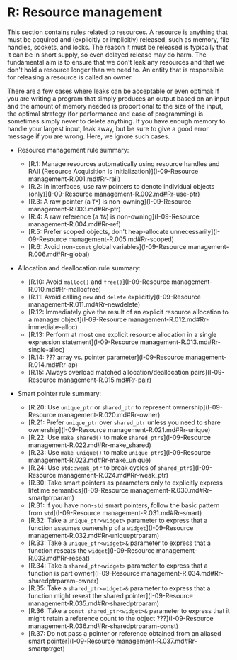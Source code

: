 # <a name="S-resource"></a>R: Resource management

This section contains rules related to resources.
A resource is anything that must be acquired and (explicitly or implicitly) released, such as memory, file handles, sockets, and locks.
The reason it must be released is typically that it can be in short supply, so even delayed release may do harm.
The fundamental aim is to ensure that we don't leak any resources and that we don't hold a resource longer than we need to.
An entity that is responsible for releasing a resource is called an owner.

There are a few cases where leaks can be acceptable or even optimal:
If you are writing a program that simply produces an output based on an input and the amount of memory needed is proportional to the size of the input, the optimal strategy (for performance and ease of programming) is sometimes simply never to delete anything.
If you have enough memory to handle your largest input, leak away, but be sure to give a good error message if you are wrong.
Here, we ignore such cases.

* Resource management rule summary:

  * [R.1: Manage resources automatically using resource handles and RAII (Resource Acquisition Is Initialization)](I-09-Resource management-R.001.md#Rr-raii)
  * [R.2: In interfaces, use raw pointers to denote individual objects (only)](I-09-Resource management-R.002.md#Rr-use-ptr)
  * [R.3: A raw pointer (a `T*`) is non-owning](I-09-Resource management-R.003.md#Rr-ptr)
  * [R.4: A raw reference (a `T&`) is non-owning](I-09-Resource management-R.004.md#Rr-ref)
  * [R.5: Prefer scoped objects, don't heap-allocate unnecessarily](I-09-Resource management-R.005.md#Rr-scoped)
  * [R.6: Avoid non-`const` global variables](I-09-Resource management-R.006.md#Rr-global)

* Allocation and deallocation rule summary:

  * [R.10: Avoid `malloc()` and `free()`](I-09-Resource management-R.010.md#Rr-mallocfree)
  * [R.11: Avoid calling `new` and `delete` explicitly](I-09-Resource management-R.011.md#Rr-newdelete)
  * [R.12: Immediately give the result of an explicit resource allocation to a manager object](I-09-Resource management-R.012.md#Rr-immediate-alloc)
  * [R.13: Perform at most one explicit resource allocation in a single expression statement](I-09-Resource management-R.013.md#Rr-single-alloc)
  * [R.14: ??? array vs. pointer parameter](I-09-Resource management-R.014.md#Rr-ap)
  * [R.15: Always overload matched allocation/deallocation pairs](I-09-Resource management-R.015.md#Rr-pair)

* <a name="Rr-summary-smartptrs"></a>Smart pointer rule summary:

  * [R.20: Use `unique_ptr` or `shared_ptr` to represent ownership](I-09-Resource management-R.020.md#Rr-owner)
  * [R.21: Prefer `unique_ptr` over `shared_ptr` unless you need to share ownership](I-09-Resource management-R.021.md#Rr-unique)
  * [R.22: Use `make_shared()` to make `shared_ptr`s](I-09-Resource management-R.022.md#Rr-make_shared)
  * [R.23: Use `make_unique()` to make `unique_ptr`s](I-09-Resource management-R.023.md#Rr-make_unique)
  * [R.24: Use `std::weak_ptr` to break cycles of `shared_ptr`s](I-09-Resource management-R.024.md#Rr-weak_ptr)
  * [R.30: Take smart pointers as parameters only to explicitly express lifetime semantics](I-09-Resource management-R.030.md#Rr-smartptrparam)
  * [R.31: If you have non-`std` smart pointers, follow the basic pattern from `std`](I-09-Resource management-R.031.md#Rr-smart)
  * [R.32: Take a `unique_ptr<widget>` parameter to express that a function assumes ownership of a `widget`](I-09-Resource management-R.032.md#Rr-uniqueptrparam)
  * [R.33: Take a `unique_ptr<widget>&` parameter to express that a function reseats the `widget`](I-09-Resource management-R.033.md#Rr-reseat)
  * [R.34: Take a `shared_ptr<widget>` parameter to express that a function is part owner](I-09-Resource management-R.034.md#Rr-sharedptrparam-owner)
  * [R.35: Take a `shared_ptr<widget>&` parameter to express that a function might reseat the shared pointer](I-09-Resource management-R.035.md#Rr-sharedptrparam)
  * [R.36: Take a `const shared_ptr<widget>&` parameter to express that it might retain a reference count to the object ???](I-09-Resource management-R.036.md#Rr-sharedptrparam-const)
  * [R.37: Do not pass a pointer or reference obtained from an aliased smart pointer](I-09-Resource management-R.037.md#Rr-smartptrget)

